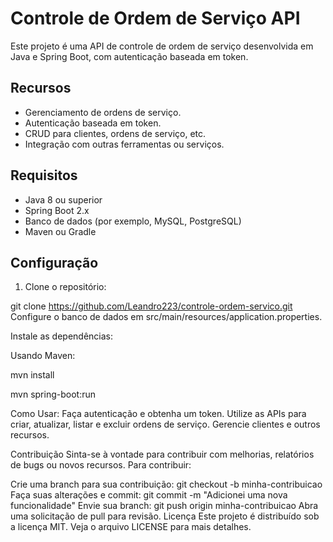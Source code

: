 # Controle de Ordem de Serviço API

Este projeto é uma API de controle de ordem de serviço desenvolvida em Java e Spring Boot, com autenticação baseada em token.

## Recursos

- Gerenciamento de ordens de serviço.
- Autenticação baseada em token.
- CRUD para clientes, ordens de serviço, etc.
- Integração com outras ferramentas ou serviços.

## Requisitos

- Java 8 ou superior
- Spring Boot 2.x
- Banco de dados (por exemplo, MySQL, PostgreSQL)
- Maven ou Gradle

## Configuração

1. Clone o repositório:

git clone https://github.com/Leandro223/controle-ordem-servico.git
Configure o banco de dados em src/main/resources/application.properties.

Instale as dependências:

Usando Maven:

mvn install

mvn spring-boot:run

Como Usar:
Faça autenticação e obtenha um token.
Utilize as APIs para criar, atualizar, listar e excluir ordens de serviço.
Gerencie clientes e outros recursos.

Contribuição
Sinta-se à vontade para contribuir com melhorias, relatórios de bugs ou novos recursos. Para contribuir:

Crie uma branch para sua contribuição: git checkout -b minha-contribuicao
Faça suas alterações e commit: git commit -m "Adicionei uma nova funcionalidade"
Envie sua branch: git push origin minha-contribuicao
Abra uma solicitação de pull para revisão.
Licença
Este projeto é distribuído sob a licença MIT. Veja o arquivo LICENSE para mais detalhes.

